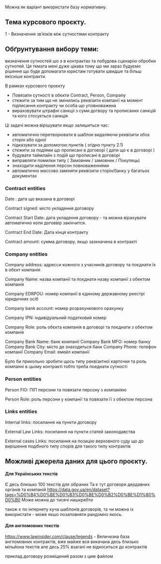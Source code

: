 Можна як варіант використати базу нормативну.

## Тема курсового проєкту.
1 - Визначення зв’язків між сутностями контракту
## Обґрунтування вибору теми:
визначення сутностей шо э в контрактах та побудова сценарію обробки сутнотей.
Ця темата мені дуже цікава тому що ми зараз будуємо рішення що буде допомагати юристам готувати швидше та більш якісніше контракти.

В рамках курсового проєкту  
- Повязати сутності в обєкти Contract, Person, Company
- стежити за тим що не змінились реквізити компанії на момент підписання контракту чи особа що уповноважена
- вираховувати штрафні санкціі з суми догвору та прописаних санкцій та кого стосується санкція

Ці задачі можна вірішувати якщо залишиться час:
- автоматично перетворювати в шаблон видаляючи реквізити обох сторін або одної
- підказувати за допомогою пунктів ( згідно пункту 2.1) 
- стежити за подіями що прописані в договорі ( дати що є в договорі )
- будувати таймлайн з подій що прописані в договорі
- виправляти помилки типу ( Замовник / замовник / Покупець)
- знаходити наділення персон повноваженнями
- автоматично массово заміняти реквізити сторін/банку у багатьох документах

### Contract entities

Date : дата що вказана в договорі

Contract signed: місто укладення договору

Contract Start Date: дата укладення договору - та можна вірахувати автоматично коли договвір закінчится.

Contract End Date: Дата кінця контракту

Contract amount: сумма договору, якщо зазкначена в контракті

### Company entities
Company address: адресси кожного з учасників договору та поєднати їх в обєкт компанія

Company Name: назва компанії та поєднати назву компанії з обектом компанія

Company EDRPOU: номер компанії в єдиному державному реестрі юридичних осіб

Company bank account: номер розрахункового орахунку

Company IPN: індивідуальний податковий номер

Company Role: роль обєкта компанія в договорі та поєднати з обектом компанія

Company Bank Name: банк компанії
Company Bank MFO: номер банку 
Company Bank City: місто де знаходиться банк
Company Phone: телефон компанії
Company Email: емейл компанії

Було би прикольно зробити щось типу реквізитної карточки та роль компанні в цьому контракті
тобто треба поеднати сутності 
### Person entities
Person FIO: ПІП персони та повязати персону з компаніею

Person Role: роль персони у компанії та повязати її з обектом персона

### Links entities
Internal links: посилання на пункти договору

External Law Links: посилання на пункти статей законодавства

External cases Links: посилання на позицію верховного суду що до вирішення подібного типу спорів для такого типу контрактів

## Можливі джерела даних для цього проєкту.

#### Для Українських текстів

Є десь близько 100 текстів для зібраних 
Та є тут договори дердавних органів та компаній https://data.gov.ua/en/dataset?tags=%D0%B4%D0%BE%D0%B3%D0%BE%D0%B2%D0%BE%D1%80%D0%B0
Може можна до тисячі нашкребти

також є по інтернету куча шаблонів договорів, та чи можна іх використати - може якшо позаповняти рандомно якось.


#### Для англомовних текстів

https://www.lawinsider.com/clause/legends - Величезна база англомовних контрактів, вже майже вся викачана десь близько мільйона текстів але десь 25% взагалі не відноситься до контрактів



приклад договору розміщений разом з цим файлом
